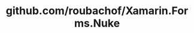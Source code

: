 ---
layout: post
title: github.com/roubachof/Xamarin.Forms.Nuke
categories: link
tags: [انگلیسی, برنامه‌نویسی]
---